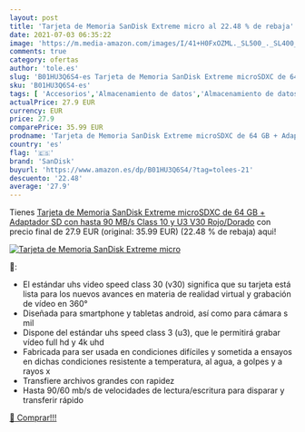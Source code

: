```yaml
---
layout: post
title: 'Tarjeta de Memoria SanDisk Extreme micro al 22.48 % de rebaja'
date: 2021-07-03 06:35:22
image: 'https://m.media-amazon.com/images/I/41+H0FxOZML._SL500_._SL400_.jpg'
comments: true
category: ofertas
author: 'tole.es'
slug: 'B01HU3Q6S4-es Tarjeta de Memoria SanDisk Extreme microSDXC de 64 GB +...'
sku: 'B01HU3Q6S4-es'
tags: [ 'Accesorios','Almacenamiento de datos','Almacenamiento de datos externo','Armarios y estanterías','Informática','Tarjetas de memoria','Tarjetas microSD','sandisk', ]
actualPrice: 27.9 EUR
currency: EUR
price: 27.9
comparePrice: 35.99 EUR
prodname: 'Tarjeta de Memoria SanDisk Extreme microSDXC de 64 GB + Adaptador SD con hasta 90 MB/s  Class 10 y U3  V30  Rojo/Dorado'
country: 'es'
flag: '🇪🇸'
brand: 'SanDisk'
buyurl: 'https://www.amazon.es/dp/B01HU3Q6S4/?tag=tolees-21'
descuento: '22.48'
average: '27.9'
---
```


Tienes [Tarjeta de Memoria SanDisk Extreme microSDXC de 64 GB + Adaptador SD con hasta 90 MB/s  Class 10 y U3  V30  Rojo/Dorado](https://www.amazon.es/dp/B01HU3Q6S4/?tag=tolees-21) con precio final de  27.9 EUR (original: 35.99 EUR) (22.48 %  de rebaja) aqui!

[![Tarjeta de Memoria SanDisk Extreme micro](https://m.media-amazon.com/images/I/41+H0FxOZML._SL500_._SL400_.jpg)](https://www.amazon.es/dp/B01HU3Q6S4/?tag=tolees-21)

🔎:

- El estándar uhs video speed class 30 (v30) significa que su tarjeta está lista para los nuevos avances en materia de realidad virtual y grabación de vídeo en 360°
- Diseñada para smartphone y tabletas android, así como para cámara s mil
- Dispone del estándar uhs speed class 3 (u3), que le permitirá grabar vídeo full hd y 4k uhd
- Fabricada para ser usada en condiciones difíciles y sometida a ensayos en dichas condiciones resistente a temperatura, al agua, a golpes y a rayos x
- Transfiere archivos grandes con rapidez
- Hasta 90/60 mb/s de velocidades de lectura/escritura para disparar y transferir rápido

[🛒 Comprar!!!](https://www.amazon.es/dp/B01HU3Q6S4/?tag=tolees-21)
